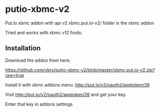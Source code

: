 putio-xbmc-v2
=============

Put.io xbmc addon with api v2
xbmc.put.io-v2/ folder is the xbmc addon

Tried and works with xbmc v12 frodo.

Installation
-----------------

Download the addon from here: 

https://github.com/ybrs/putio-xbmc-v2/blob/master/xbmc.put.io-v2.zip?raw=true

Install it with xbmc addons menu.
http://put.io/v2/oauth2/apptoken/26

Visit http://put.io/v2/oauth2/apptoken/26 and get your key.

Enter that key in addons settings.
